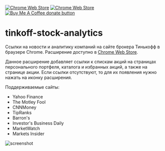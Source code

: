 [![Chrome Web Store](https://img.shields.io/badge/-Chrome_Extension-yellow)](https://chrome.google.com/webstore/detail/tinkoff-stock-analytics/dpbkdephifikmhpgpobhhlliabcaajmk)
[![Chrome Web Store](https://img.shields.io/chrome-web-store/users/dpbkdephifikmhpgpobhhlliabcaajmk)](https://chrome.google.com/webstore/detail/tinkoff-stock-analytics/dpbkdephifikmhpgpobhhlliabcaajmk)
<span class="badge-buymeacoffee"><a href="https://buymeacoffee.com/nikstep" title="Donate to this project using Buy Me A Coffee"><img src="https://img.shields.io/badge/buy%20me%20a%20coffee-donate-yellow.svg" alt="Buy Me A Coffee donate button" /></a></span>

# tinkoff-stock-analytics
Ссылки на новости и аналитику компаний на сайте брокера Тинькофф в браузере Chrome. Расширение доступно в [Chrome Web Store](https://chrome.google.com/webstore/detail/tinkoff-stock-analytics/dpbkdephifikmhpgpobhhlliabcaajmk).

Данное расширение добавляет ссылки к спискам акций на страницах персонального портфеля, каталога и избранных акций, а также на странице акции. Если ссылки отсутствуют, то для их появления нужно нажать на иконку расширения.

Поддерживаемые сайты:
- Yahoo Finance
- The Motley Fool
- CNNMoney
- TipRanks
- Barron's
- Investor's Business Daily
- MarketWatch
- Markets Insider

![screenshot](https://github.com/nikita715/tinkoff-stock-analytics-extension/blob/master/images/screenshot.jpg)
